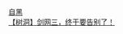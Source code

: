 [自黑](http://tieba.baidu.com/p/2999145738?see_lz=1&pn=)   
[【树洞】剑网三，终于要告别了！](http://tieba.baidu.com/p/2998502493?see_lz=1&pn=)   
